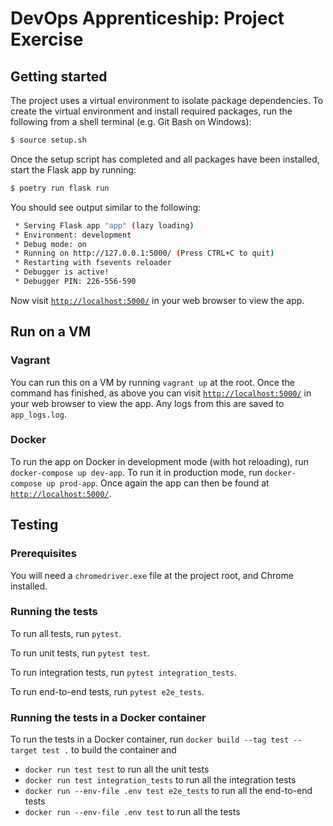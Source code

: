 # DevOps Apprenticeship: Project Exercise

## Getting started

The project uses a virtual environment to isolate package dependencies. To create the virtual environment and install required packages, run the following from a shell terminal (e.g. Git Bash on Windows):
```bash
$ source setup.sh
```

Once the setup script has completed and all packages have been installed, start the Flask app by running:
```bash
$ poetry run flask run
```

You should see output similar to the following:
```bash
 * Serving Flask app "app" (lazy loading)
 * Environment: development
 * Debug mode: on
 * Running on http://127.0.0.1:5000/ (Press CTRL+C to quit)
 * Restarting with fsevents reloader
 * Debugger is active!
 * Debugger PIN: 226-556-590
```
Now visit [`http://localhost:5000/`](http://localhost:5000/) in your web browser to view the app.

## Run on a VM

### Vagrant

You can run this on a VM by running `vagrant up` at the root. Once the command has finished, as above you can visit [`http://localhost:5000/`](http://localhost:5000/) in your web browser to view the app. Any logs from this are saved to `app_logs.log`.

### Docker

To run the app on Docker in development mode (with hot reloading), run `docker-compose up dev-app`. To run it in production mode, run `docker-compose up prod-app`. Once again the app can then be found at [`http://localhost:5000/`](http://localhost:5000/).

## Testing

### Prerequisites

You will need a `chromedriver.exe` file at the project root, and Chrome installed.

### Running the tests

To run all tests, run `pytest`.

To run unit tests, run `pytest test`.

To run integration tests, run `pytest integration_tests`.

To run end-to-end tests, run `pytest e2e_tests`.

### Running the tests in a Docker container 

To run the tests in a Docker container, run  `docker build --tag test --target test .` to build the container and
 * `docker run test test` to run all the unit tests
 * `docker run test integration_tests` to run all the integration tests
 * `docker run --env-file .env test e2e_tests` to run all the end-to-end tests
 * `docker run --env-file .env test` to run all the tests